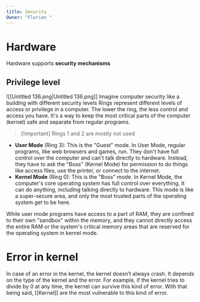 ```yaml
---
title: Security
Owner: "Florian "
---
```

# Hardware
Hardware supports **security mechanisms**
## Privilege level
![[Untitled 136.png|Untitled 136.png]]
Imagine computer security like a building with different security levels
Rings represent different levels of access or privilege in a computer. The lower the ring, the less control and access you have. It's a way to keep the most critical parts of the computer (kernel) safe and separate from regular programs.

> [!important] Rings 1 and 2 are mostly not used
- **User Mode** (Ring 3): This is the "Guest" mode. In User Mode, regular programs, like web browsers and games, run. They don't have full control over the computer and can't talk directly to hardware. Instead, they have to ask the "Boss" (Kernel Mode) for permission to do things like access files, use the printer, or connect to the internet.
- **Kernel Mode** (Ring 0): This is the "Boss" mode. In Kernel Mode, the computer's core operating system has full control over everything. It can do anything, including talking directly to hardware. This mode is like a super-secure area, and only the most trusted parts of the operating system get to be here.
  
While user mode programs have access to a part of RAM, they are confined to their own "sandbox" within the memory, and they cannot directly access the entire RAM or the system's critical memory areas that are reserved for the operating system in kernel mode.
# Error in kernel
In case of an error in the kernel, the kernel doesn’t always crash. It depends on the type of the kernel and the error.
For example, if the kernel tries to divide by 0 at any time, the kernel can survive this kind of error.
With that being said, [[Kernel]] are the most vulnerable to this kind of error.